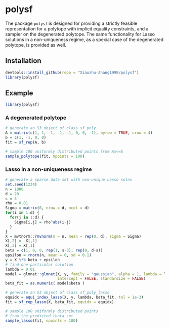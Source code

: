
# polysf

<!-- badges: start -->
<!-- badges: end -->

The package `polysf` is designed for providing a strictly feasible representation for a polytope with implicit equality constraints, and a sampler on the degenerated polytope. The same functionality for Lasso solutions in a non-uniqueness regime, as a special case of the degenerated polytope, is provided as well.

## Installation

``` r
devtools::install_github(repo = "Xiaozhu-Zhang1998/polysf")
library(polysf)
```

## Example

``` r
library(polysf)
```
### A degenerated polytope

``` r
# generate an S3 object of class sf_poly
A = matrix(c(1, 1, -1, -1, -1, 0, 0, -1), byrow = TRUE, nrow = 4)
b = c(1, -1, 0, 0)
fit = sf_rep(A, b)

# sample 100 uniformly distributed points from Ax<=b
sample_polytope(fit, npoints = 100)
```

### Lasso in a non-uniqueness regime

``` r
# generate a sparse data set with non-unique Lasso solns
set.seed(1234)
n = 1000
d = 20
s = 5
rho = 0.01
Sigma = matrix(0, nrow = d, ncol = d)
for(i in 1:d) {
  for(j in 1:d) {
    Sigma[i,j] = rho^abs(i-j)
  }
}
X = mvtnorm::rmvnorm(n = n, mean = rep(0, d), sigma = Sigma)
X[,2] = -X[,1]
X[,3] = X[,1]
beta = c(1, 0, 0, rep(1, s-3), rep(0, d-s))
epsilon = rnorm(n, mean = 0, sd = 0.1)
y = X %*% beta + epsilon
# find one particular solution 
lambda = 0.01
model = glmnet::glmnet(X, y, family = "gaussian", alpha = 1, lambda = lambda,
                       intercept = FALSE, standardize = FALSE)
beta_fit = as.numeric( model$beta )

# generate an S3 object of class sf_poly_lasso
equidx = equi_index_lasso(X, y, lambda, beta_fit, tol = 1e-3)
fit = sf_rep_lasso(X, beta_fit, equidx = equidx)

# sample 100 uniformly distributed points 
# from the predicted theta set
sample_lasso(fit, npoints = 100)
```
